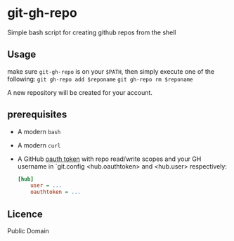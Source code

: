 # git-gh-repo

Simple bash script for creating github repos from the shell


## Usage

make sure `git-gh-repo` is on your `$PATH`, then simply execute one of the following:
    `git gh-repo add $reponame`
    `git gh-repo rm $reponame`

A new repository will be created for your account.


## prerequisites
 - A modern `bash`
 - A modern `curl`
 - A GitHub [oauth token](https://github.com/settings/tokens/) with repo
   read/write scopes and your GH username in `git.config <hub.oauthtoken>
   and <hub.user> respectively:

    ```ini
    [hub]
        user = ...
        oauthtoken = ...
    ```

## Licence
 Public Domain
